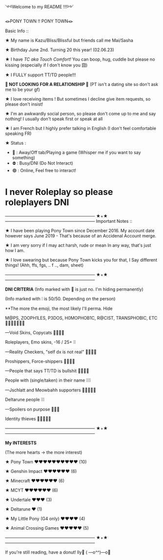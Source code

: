 ༺Welcome to my README !!!༻

⫷⫸PONY TOWN !! PONY TOWN⫷⫸

Basic Info ::

★ My name is Kazu/Bliss/Blissful
      but friends call me Mai/Sasha

★ Birthday June 2nd. 
      Turning 20 this year! (02.06.23)

★ I have *TC aka Touch Comfort!* 
      You can boop, hug, cuddle but please no kissing 
      (especially if I don't know you 囧)

★ I FULLY support TT/TD people!!!

**🚫 NOT LOOKING FOR A RELATIONSHIP 🚫**
(PT isn't a dating site so don't ask me to be your gf)

★ I love receiving items ! But sometimes I decline give item requests, so please don't insist!

★ I'm an awkwardly social person, 
so please don't come up to me and say nothing! 
I usually don't speak first or speak at all

★ I am French but I highly prefer talking in English 
(I don't feel comfortable speaking FR)

★ Status : 
- 🌙 : Away/Off tab/Playing a game (Whisper me if you want to say something)
- ⛔ : Busy/DNI (Do Not Interact)
- 🟢 : Online, Feel free to interact!
# I never Roleplay so please roleplayers DNI #

————————————————————— ★+★ —————————————————————
Important Notes ::

★ I have been playing Pony Town since December 2016. 
My account date however says June 2019 - 
That's because of an Accidenal Account merge. 

★ I am very sorry if I may act harsh, rude or mean
In any way, that's just how I am. 

★ I love swearing but because Pony Town kicks you for that, I
Say different things! 
(Ahh, ffs, fgs, .. f .., dam, sheet)

————————————————————— ★+★ —————————————————————

**DNI CRITERIA**
(Info marked with 🚫 is just no. I'm hiding permanently)

(Info marked with ❕ is 50/50. Depending on the person)

**The more the emoji, the most likely I'll perma. Hide

M@PS, ZOOPH1LES, P3DOS, H0MOPHOB1C, R@CIST, TRANSPHOBIC, ETC 🚫🚫🚫🚫🚫🚫🚫

—Void Skins, Copycats 🚫🚫🚫🚫

Roleplayers, Emo skins, -16 / 25+ ❕❕

—Reality Checkers, "self dx is not real" 🚫🚫🚫🚫

Proshippers, Force-shippers 🚫🚫🚫🚫

—People that says TT/TD is bullshit 🚫🚫🚫🚫

People with (single/taken) in their name ❕❕❕❕

—Jschlatt and Meowbahh supporters 🚫🚫🚫🚫🚫

Deltarune people ❕❕❕

—Spoilers on purpose 🚫🚫🚫

Identity thieves 🚫🚫🚫🚫🚫

————————————————————— ★+★ —————————————————————

**My INTERESTS**

(The more hearts -> the more interest)

★ Pony Town ❤️❤️❤️❤️❤️❤️❤️❤️❤️❤️ (10)

★ Genshin Impact ❤️❤️❤️❤️❤️❤️ (6)

★ Minecraft ❤️❤️❤️❤️❤️❤️ (6)

★ MCYT ❤️❤️❤️❤️❤️❤️ (6)

★ Undertale ❤️❤️❤️ (3)

★ Deltarune ❤️ (1)

★ My Little Pony (G4 only) ❤️❤️❤️❤️ (4)

★ Animal Crossing Games ❤️❤️❤️❤️❤️ (5)

————————————————————— ★+★ —————————————————————

If you're still reading, have a donut! Ily🥺
( —o^^)—o🍩
